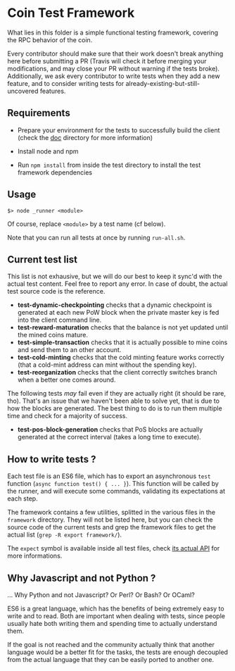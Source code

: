 # Coin Test Framework

What lies in this folder is a simple functional testing framework, covering the RPC behavior of the coin.

Every contributor should make sure that their work doesn't break anything here before submitting a PR (Travis will check it before merging your modifications, and may close your PR without warning if the tests broke). Additionally, we ask every contributor to write tests when they add a new feature, and to consider writing tests for already-existing-but-still-uncovered features.

## Requirements

  - Prepare your environment for the tests to successfully build the client (check the [doc](https://github.com/neucoin/neucoin/tree/master/doc) directory for more information)

  - Install node and npm

  - Run `npm install` from inside the test directory to install the test framework dependencies

## Usage

```
$> node _runner <module>
```

Of course, replace `<module>` by a test name (cf below).

Note that you can run all tests at once by running `run-all.sh`.

## Current test list

This list is not exhausive, but we will do our best to keep it sync'd with the actual test content. Feel free to report any error. In case of doubt, the actual test source code is the reference.

  - **test-dynamic-checkpointing** checks that a dynamic checkpoint is generated at each new PoW block when the private master key is fed into the client command line.
  - **test-reward-maturation** checks that the balance is not yet updated until the mined coins mature.
  - **test-simple-transaction** checks that it is actually possible to mine coins and send them to an other account.
  - **test-cold-minting** checks that the cold minting feature works correctly (that a cold-mint address can mint without the spending key).
  - **test-reorganization** checks that the client correctly switches branch when a better one comes around.

The following tests *may* fail even if they are actually right (it should be rare, tho). That's an issue that we haven't been able to solve yet, that is due to how the blocks are generated. The best thing to do is to run them multiple time and check for a majority of success.

  - **test-pos-block-generation** checks that PoS blocks are actually generated at the correct interval (takes a long time to execute).

## How to write tests ?

Each test file is an ES6 file, which has to export an asynchronous `test` function (`async function test() { ... }`). This function will be called by the runner, and will execute some commands, validating its expectations at each step.

The framework contains a few utilities, splitted in the various files in the `framework` directory. They will not be listed here, but you can check the source code of the current tests and grep the framework files to get the actual list (`grep -R export framework/`).

The `expect` symbol is available inside all test files, check [its actual API](http://chaijs.com/api/bdd/) for more informations.

## Why Javascript and not Python ?

... Why Python and not Javascript? Or Perl? Or Bash? Or OCaml?

ES6 is a great language, which has the benefits of being extremely easy to write and to read. Both are important when dealing with tests, since people usually hate both writing them and spending time to actually understand them.

If the goal is not reached and the community actually think that another language would be a better fit for the tasks, the tests are enough decoupled from the actual language that they can be easily ported to another one.
